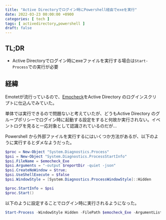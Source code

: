 ```yaml
---
title: "Active Directoryでログイン時にPowershell経由でexeを実行"
date: 2022-03-23 00:00:00 +0900
categories: [ tech ]
tags: [ activedirectory,powershell ]
draft: false
---
```


## TL;DR

* Active Directoryでログイン時にexeファイルを実行する場合は`Start-Process`での実行が必要

## 経緯

Emotetが流行っているので、[Emocheck](https://github.com/JPCERTCC/EmoCheck/releases)をActive Directory のログインスクリプトに仕込んでみていた。

単体では実行できるので問題ないと考えていたが、どうもActive Directory のグループポリシーでログイン時に起動する設定をすると何故か実行されない。イベントログを見ると一応対象として認識されているのだが...

Powershell から外部ファイルを実行するにはいくつか方法があるが、以下のように実行するとダメなようだった。

```powershell
$proc = New-Object "System.Diagnostics.Process"
$psi = New-Object "System.Diagnostics.ProcessStartInfo"
$psi.FileName = $emocheck_Exe
$psi.Arguments = "-output $reportDir -quiet -json"
$psi.CreateNoWindow = $true;
$psi.UseShellExecute = $false
$psi.WindowStyle = [System.Diagnostics.ProcessWindowStyle]::Hidden

$proc.StartInfo = $psi
$proc.Start()
```

以下のように設定することでログイン時に実行されるようになった。

```powershell
Start-Process -WindowStyle Hidden -FilePath $emocheck_Exe -ArgumentList "-output $reportDir -quiet -json" -WorkingDirectory $currentDir
```
